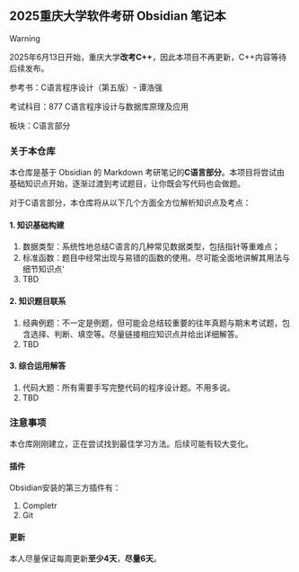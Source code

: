 ## 2025重庆大学软件考研 Obsidian 笔记本

> [!warning] 
> 2025年6月13日开始，重庆大学**改考C++**，因此本项目不再更新，C++内容等待后续发布。

参考书：C语言程序设计（第五版）- 谭浩强

考试科目：877 C语言程序设计与数据库原理及应用

板块：C语言部分

### 关于本仓库

本仓库是基于 Obsidian 的 Markdown 考研笔记的**C语言部分**。本项目将尝试由基础知识点开始，逐渐过渡到考试题目，让你既会写代码也会做题。

对于C语言部分，本仓库将从以下几个方面全方位解析知识点及考点：

#### 1. 知识基础构建

1. 数据类型：系统性地总结C语言的几种常见数据类型，包括指针等重难点；
2. 标准函数：题目中经常出现与易错的函数的使用。尽可能全面地讲解其用法与细节知识点‘
3. TBD

#### 2. 知识题目联系

1. 经典例题：不一定是例题，但可能会总结较重要的往年真题与期末考试题，包含选择、判断、填空等。尽量链接相应知识点并给出详细解答。
2. TBD

#### 3. 综合运用解答

1. 代码大题：所有需要手写完整代码的程序设计题。不用多说。
2. TBD

### 注意事项

本仓库刚刚建立，正在尝试找到最佳学习方法。后续可能有较大变化。

#### 插件

Obsidian安装的第三方插件有：

1. Completr
2. Git

#### 更新

本人尽量保证每周更新**至少4天**，**尽量6天**。
